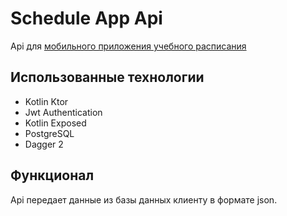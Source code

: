 # Schedule App Api
Api для [мобильного приложения учебного расписания](https://github.com/rbdmazur/ScheduleApp)
## Использованные технологии
- Kotlin Ktor
- Jwt Authentication
- Kotlin Exposed
- PostgreSQL
- Dagger 2
## Функционал
Api передает данные из базы данных клиенту в формате json. 
